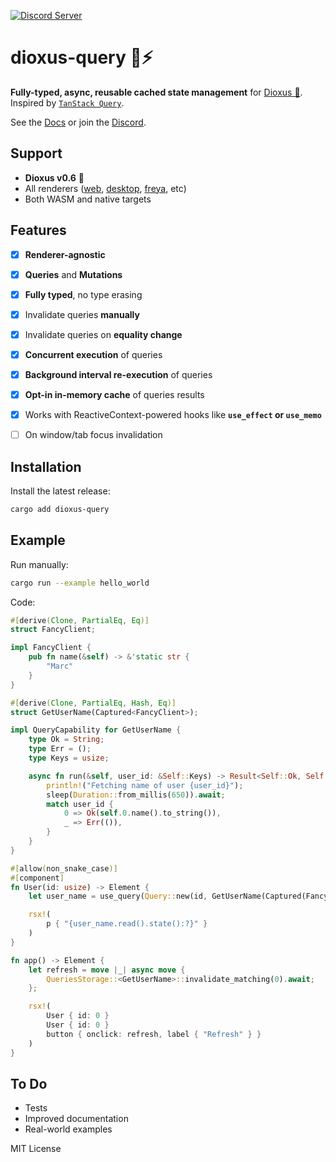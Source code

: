[![Discord Server](https://img.shields.io/discord/1015005816094478347.svg?logo=discord&style=flat-square)](https://discord.gg/gwuU8vGRPr)

# dioxus-query 🦀⚡

**Fully-typed, async, reusable cached state management** for [Dioxus 🧬](https://dioxuslabs.com/). Inspired by [`TanStack Query`](https://tanstack.com/query/latest/docs/react/overview). 

See the [Docs](https://docs.rs/dioxus-query/latest/dioxus_query/) or join the [Discord](https://discord.gg/gwuU8vGRPr). 

## Support

- **Dioxus v0.6** 🧬
- All renderers ([web](https://dioxuslabs.com/learn/0.4/getting_started/wasm), [desktop](https://dioxuslabs.com/learn/0.4/getting_started/desktop), [freya](https://github.com/marc2332/freya), etc)
- Both WASM and native targets

## Features
- [x] **Renderer-agnostic**
- [x] **Queries** and **Mutations**
- [x] **Fully typed**, no type erasing
- [x] Invalidate queries **manually**
- [x] Invalidate queries on **equality change**
- [x] **Concurrent execution** of queries
- [x] **Background interval re-execution** of queries
- [x] **Opt-in in-memory cache** of queries results
- [x] Works with ReactiveContext-powered hooks like **`use_effect` or `use_memo`**
- [ ] On window/tab focus invalidation


## Installation

Install the latest release:
```bash
cargo add dioxus-query
```

## Example

Run manually:
```bash	
cargo run --example hello_world
```

Code:
```rust
#[derive(Clone, PartialEq, Eq)]
struct FancyClient;

impl FancyClient {
    pub fn name(&self) -> &'static str {
        "Marc"
    }
}

#[derive(Clone, PartialEq, Hash, Eq)]
struct GetUserName(Captured<FancyClient>);

impl QueryCapability for GetUserName {
    type Ok = String;
    type Err = ();
    type Keys = usize;

    async fn run(&self, user_id: &Self::Keys) -> Result<Self::Ok, Self::Err> {
        println!("Fetching name of user {user_id}");
        sleep(Duration::from_millis(650)).await;
        match user_id {
            0 => Ok(self.0.name().to_string()),
            _ => Err(()),
        }
    }
}

#[allow(non_snake_case)]
#[component]
fn User(id: usize) -> Element {
    let user_name = use_query(Query::new(id, GetUserName(Captured(FancyClient))));

    rsx!(
        p { "{user_name.read().state():?}" }
    )
}

fn app() -> Element {
    let refresh = move |_| async move {
        QueriesStorage::<GetUserName>::invalidate_matching(0).await;
    };

    rsx!(
        User { id: 0 }
        User { id: 0 }
        button { onclick: refresh, label { "Refresh" } }
    )
}
```

## To Do
- Tests
- Improved documentation
- Real-world examples

MIT License
